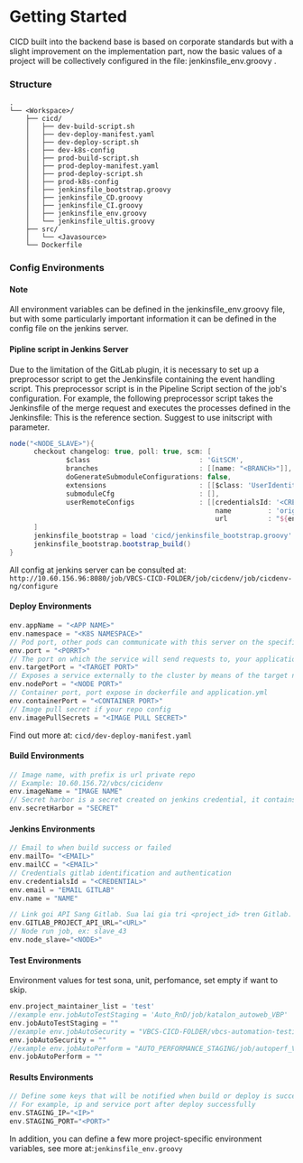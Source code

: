 # Getting Started
CICD built into the backend base is based on corporate standards but with a slight improvement on the implementation part, 
now the basic values of a project will be collectively configured in the file: jenkinsfile_env.groovy .

### Structure
```
.
└── <Workspace>/
    ├── cicd/
    │   ├── dev-build-script.sh
    │   ├── dev-deploy-manifest.yaml
    │   ├── dev-deploy-script.sh
    │   ├── dev-k8s-config
    │   ├── prod-build-script.sh
    │   ├── prod-deploy-manifest.yaml
    │   ├── prod-deploy-script.sh
    │   ├── prod-k8s-config   
    │   ├── jenkinsfile_bootstrap.groovy
    │   ├── jenkinsfile_CD.groovy
    │   ├── jenkinsfile_CI.groovy
    │   ├── jenkinsfile_env.groovy
    │   └── jenkinsfile_ultis.groovy 
    ├── src/
    │   └── <Javasource>
    └── Dockerfile
```
### Config Environments
#### Note 
All environment variables can be defined in the jenkinsfile_env.groovy file, 
but with some particularly important information it can be defined in the config file on the jenkins server.

#### Pipline script in Jenkins Server
Due to the limitation of the GitLab plugin, it is necessary to set up a preprocessor script to get the Jenkinsfile containing the event handling script. This preprocessor script is in the Pipeline Script section of the job's configuration. For example, the following preprocessor script takes the Jenkinsfile of the merge request and executes the processes defined in the Jenkinsfile:
This is the reference section. Suggest to use initscript with parameter.
```groovy
node("<NODE_SLAVE>"){
      checkout changelog: true, poll: true, scm: [
              $class                           : 'GitSCM',
              branches                         : [[name: "<BRANCH>"]],
              doGenerateSubmoduleConfigurations: false,
              extensions                       : [[$class: 'UserIdentity', email: '<EMAIL>', name: '<NAME>']],
              submoduleCfg                     : [],
              userRemoteConfigs                : [[credentialsId: '<CREDENTIALS>',
                                                   name         : 'origin',
                                                   url          : "${env.gitlabSourceRepoHomepage}" + ".git"]]
      ]
      jenkinsfile_bootstrap = load 'cicd/jenkinsfile_bootstrap.groovy'
      jenkinsfile_bootstrap.bootstrap_build()
}
```
All config at jenkins server can be consulted at: `http://10.60.156.96:8080/job/VBCS-CICD-FOLDER/job/cicdenv/job/cicdenv-ng/configure`

#### Deploy Environments
```groovy
env.appName = "<APP NAME>" 
env.namespace = "<K8S NAMESPACE>" 
// Pod port, other pods can communicate with this server on the specified port
env.port = "<PORRT>"
// The port on which the service will send requests to, your application in the container will need to be listening on this port also.
env.targetPort = "<TARGET PORT>"
// Exposes a service externally to the cluster by means of the target nodes IP address and the NodePort
env.nodePort = "<NODE PORT>"
// Container port, port expose in dockerfile and application.yml
env.containerPort = "<CONTAINER PORT>"
// Image pull secret if your repo config
env.imagePullSecrets = "<IMAGE PULL SECRET>"
```
Find out more at: `cicd/dev-deploy-manifest.yaml`
#### Build Environments
```groovy
// Image name, with prefix is url private repo
// Example: 10.60.156.72/vbcs/cicidenv
env.imageName = "IMAGE NAME"
// Secret harbor is a secret created on jenkins credential, it contains harbor login information
env.secretHarbor = "SECRET"
```
#### Jenkins Environments
```groovy
// Email to when build success or failed
env.mailTo= "<EMAIL>"
env.mailCC = "<EMAIL>"
// Credentials gitlab identification and authentication
env.credentialsId = "<CREDENTIAL>"
env.email = "EMAIL GITLAB"
env.name = "NAME"

// Link goi API Sang Gitlab. Sua lai gia tri <project_id> tren Gitlab. VD: http://10.60.156.11/api/v4/projects/123456
env.GITLAB_PROJECT_API_URL="<URL>"
// Node run job, ex: slave_43
env.node_slave="<NODE>"
```
#### Test Environments
Environment values for test sona, unit, perfomance, set empty if want to skip.
```groovy
env.project_maintainer_list = 'test'
//example env.jobAutoTestStaging = 'Auto_RnD/job/katalon_autoweb_VBP'
env.jobAutoTestStaging = ""
//example env.jobAutoSecurity = "VBCS-CICD-FOLDER/vbcs-automation-testing-security"
env.jobAutoSecurity = ""
//example env.jobAutoPerform = "AUTO_PERFORMANCE_STAGING/job/autoperf_VBS"
env.jobAutoPerform = ""
```
#### Results Environments
```groovy
// Define some keys that will be notified when build or deploy is successful
// For example, ip and service port after deploy successfully 
env.STAGING_IP="<IP>"
env.STAGING_PORT="<PORT>"
```

In addition, you can define a few more project-specific environment variables, see more at:`jenkinsfile_env.groovy`




